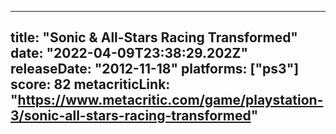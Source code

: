 
---
title: "Sonic & All-Stars Racing Transformed"
date: "2022-04-09T23:38:29.202Z"
releaseDate: "2012-11-18"
platforms: ["ps3"]
score: 82
metacriticLink: "https://www.metacritic.com/game/playstation-3/sonic-all-stars-racing-transformed"
---
